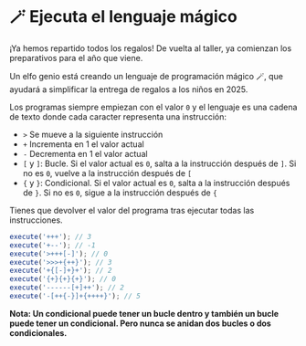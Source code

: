# 🪄 Ejecuta el lenguaje mágico

¡Ya hemos repartido todos los regalos! De vuelta al taller, ya comienzan los preparativos para el año que viene.

Un elfo genio está creando un lenguaje de programación mágico 🪄, que ayudará a simplificar la entrega de regalos a los niños en 2025.

Los programas siempre empiezan con el valor `0` y el lenguaje es una cadena de texto donde cada caracter representa una instrucción:

- `>` Se mueve a la siguiente instrucción
- `+` Incrementa en 1 el valor actual
- `-` Decrementa en 1 el valor actual
- `[` y `]`: Bucle. Si el valor actual es `0`, salta a la instrucción después de `]`. Si no es `0`, vuelve a la instrucción después de `[`
- `{` y `}`: Condicional. Si el valor actual es `0`, salta a la instrucción después de `}`. Si no es `0`, sigue a la instrucción después de `{`

Tienes que devolver el valor del programa tras ejecutar todas las instrucciones.

```js
execute('+++'); // 3
execute('+--'); // -1
execute('>+++[-]'); // 0
execute('>>>+{++}'); // 3
execute('+{[-]+}+'); // 2
execute('{+}{+}{+}'); // 0
execute('------[+]++'); // 2
execute('-[++{-}]+{++++}'); // 5
```

**Nota: Un condicional puede tener un bucle dentro y también un bucle puede tener un condicional. Pero nunca se anidan dos bucles o dos condicionales.**

